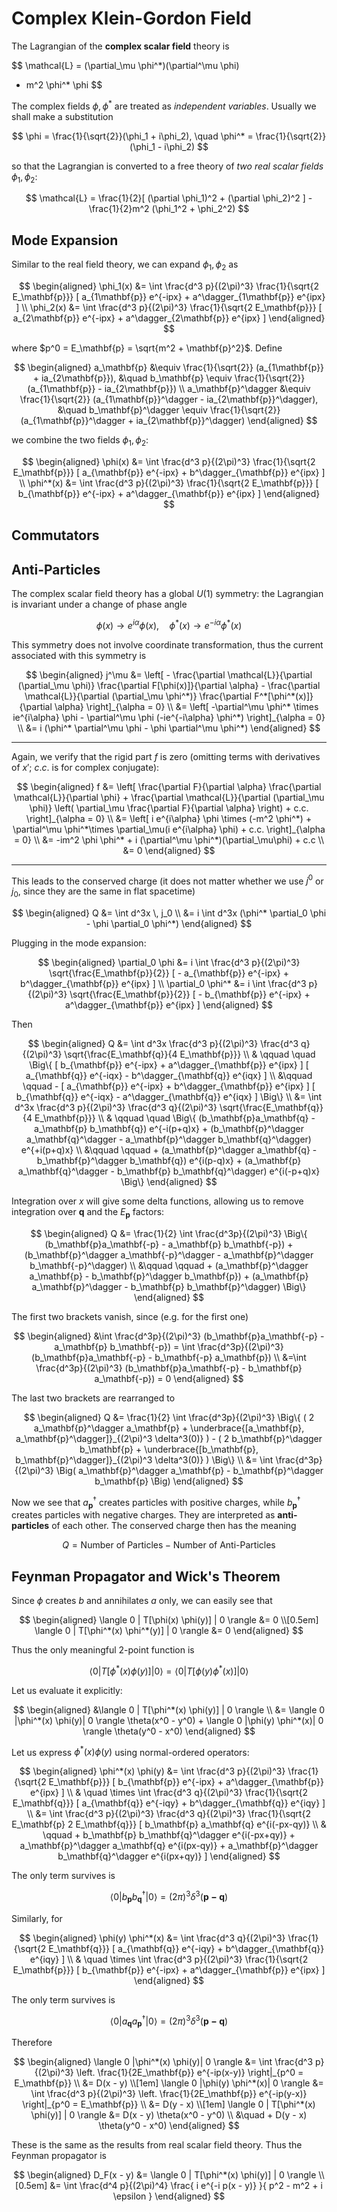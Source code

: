 # Complex Klein-Gordon Field

The Lagrangian of the **complex scalar field** theory is

$$
\mathcal{L} = (\partial_\mu \phi^*)(\partial^\mu \phi)
- m^2 \phi^* \phi
$$

The complex fields $\phi, \phi^*$ are treated as *independent variables*. Usually we shall make a substitution

$$
\phi = \frac{1}{\sqrt{2}}(\phi_1 + i\phi_2), \quad
\phi^* = \frac{1}{\sqrt{2}}(\phi_1 - i\phi_2)
$$

so that the Lagrangian is converted to a free theory of *two real scalar fields* $\phi_1, \phi_2$:

$$
\mathcal{L} = \frac{1}{2}[
    (\partial \phi_1)^2 + (\partial \phi_2)^2
] - \frac{1}{2}m^2 (\phi_1^2 + \phi_2^2)
$$

## Mode Expansion

Similar to the real field theory, we can expand $\phi_1, \phi_2$ as

$$
\begin{aligned}
    \phi_1(x) 
    &= \int \frac{d^3 p}{(2\pi)^3} 
    \frac{1}{\sqrt{2 E_\mathbf{p}}} [
        a_{1\mathbf{p}} e^{-ipx} 
        + a^\dagger_{1\mathbf{p}} e^{ipx}
    ] \\
    \phi_2(x) 
    &= \int \frac{d^3 p}{(2\pi)^3} 
    \frac{1}{\sqrt{2 E_\mathbf{p}}} [
        a_{2\mathbf{p}} e^{-ipx} 
        + a^\dagger_{2\mathbf{p}} e^{ipx}
    ]
\end{aligned}
$$

where $p^0 = E_\mathbf{p} = \sqrt{m^2 + \mathbf{p}^2}$. Define

$$
\begin{aligned}
    a_\mathbf{p} &\equiv 
    \frac{1}{\sqrt{2}} (a_{1\mathbf{p}} + ia_{2\mathbf{p}}),
    &\quad
    b_\mathbf{p} \equiv 
    \frac{1}{\sqrt{2}} (a_{1\mathbf{p}} - ia_{2\mathbf{p}})
    \\
    a_\mathbf{p}^\dagger &\equiv 
    \frac{1}{\sqrt{2}} (a_{1\mathbf{p}}^\dagger - ia_{2\mathbf{p}}^\dagger),
    &\quad
    b_\mathbf{p}^\dagger \equiv 
    \frac{1}{\sqrt{2}} (a_{1\mathbf{p}}^\dagger + ia_{2\mathbf{p}}^\dagger)
\end{aligned}
$$

we combine the two fields $\phi_1, \phi_2$: 

$$
\begin{aligned}
    \phi(x) 
    &= \int \frac{d^3 p}{(2\pi)^3} 
    \frac{1}{\sqrt{2 E_\mathbf{p}}} [
        a_{\mathbf{p}} e^{-ipx} 
        + b^\dagger_{\mathbf{p}} e^{ipx}
    ] \\
    \phi^*(x) 
    &= \int \frac{d^3 p}{(2\pi)^3} 
    \frac{1}{\sqrt{2 E_\mathbf{p}}} [
        b_{\mathbf{p}} e^{-ipx} 
        + a^\dagger_{\mathbf{p}} e^{ipx}
    ]
\end{aligned}
$$

## Commutators

## Anti-Particles

The complex scalar field theory has a global $U(1)$ symmetry: the Lagrangian is invariant under a change of phase angle

$$
\phi(x) \to e^{i\alpha} \phi(x), \quad
\phi^*(x) \to e^{-i\alpha} \phi^*(x)
$$

This symmetry does not involve coordinate transformation, thus the current associated with this symmetry is

$$
\begin{aligned}
    j^\mu &= \left[
        - \frac{\partial \mathcal{L}}{\partial (\partial_\mu \phi)}
        \frac{\partial F[\phi(x)]}{\partial \alpha}
        - \frac{\partial \mathcal{L}}{\partial (\partial_\mu \phi^*)}
        \frac{\partial F^*[\phi^*(x)]}{\partial \alpha}
    \right]_{\alpha = 0}
    \\
    &= \left[
        -\partial^\mu \phi^* \times ie^{i\alpha} \phi
        - \partial^\mu \phi (-ie^{-i\alpha} \phi^*)
    \right]_{\alpha = 0}
    \\
    &= i (\phi^* \partial^\mu \phi - \phi \partial^\mu \phi^*)
\end{aligned}
$$

----

Again, we verify that the rigid part $f$ is zero (omitting terms with derivatives of $x'$; $c.c.$ is for complex conjugate):

$$
\begin{aligned}
    f &= \left[
        \frac{\partial F}{\partial \alpha}
        \frac{\partial \mathcal{L}}{\partial \phi}
        + 
        \frac{\partial \mathcal{L}}{\partial (\partial_\mu \phi)} 
        \left(
            \partial_\mu \frac{\partial F}{\partial \alpha}
        \right) + c.c.
    \right]_{\alpha = 0}
    \\
    &= \left[
        i e^{i\alpha} \phi \times (-m^2 \phi^*)
        + \partial^\mu \phi^*\times \partial_\mu(i e^{i\alpha} \phi)
        + c.c.
    \right]_{\alpha = 0}
    \\
    &= -im^2 \phi \phi^* + i (\partial^\mu \phi^*)(\partial_\mu\phi)
    + c.c
    \\
    &= 0
\end{aligned}
$$

----

This leads to the conserved charge (it does not matter whether we use $j^0$ or $j_0$, since they are the same in flat spacetime)

$$
\begin{aligned}
    Q &= \int d^3x \, j_0
    \\
    &= i \int d^3x (\phi^* \partial_0 \phi - \phi \partial_0 \phi^*)
\end{aligned}
$$

Plugging in the mode expansion:

$$
\begin{aligned}
    \partial_0 \phi
    &= i \int \frac{d^3 p}{(2\pi)^3} 
    \sqrt{\frac{E_\mathbf{p}}{2}} [
        - a_{\mathbf{p}} e^{-ipx} 
        + b^\dagger_{\mathbf{p}} e^{ipx}
    ] \\
    \partial_0 \phi^*
    &= i \int \frac{d^3 p}{(2\pi)^3}
    \sqrt{\frac{E_\mathbf{p}}{2}} [
        - b_{\mathbf{p}} e^{-ipx} 
        + a^\dagger_{\mathbf{p}} e^{ipx}
    ]
\end{aligned}
$$

Then

$$
\begin{aligned}
    Q
    &= \int d^3x \frac{d^3 p}{(2\pi)^3} \frac{d^3 q}{(2\pi)^3} 
    \sqrt{\frac{E_\mathbf{q}}{4 E_\mathbf{p}}}
    \\ & \qquad \quad \Big\{ 
        [
            b_{\mathbf{p}} e^{-ipx} 
            + a^\dagger_{\mathbf{p}} e^{ipx}
        ] [
            a_{\mathbf{q}} e^{-iqx} 
            - b^\dagger_{\mathbf{q}} e^{iqx}
        ] \\ &\qquad \qquad -
        [
            a_{\mathbf{p}} e^{-ipx} 
            + b^\dagger_{\mathbf{p}} e^{ipx}
        ] [
            b_{\mathbf{q}} e^{-iqx} 
            - a^\dagger_{\mathbf{q}} e^{iqx}
        ]
    \Big\}
    \\
    &= \int d^3x \frac{d^3 p}{(2\pi)^3} \frac{d^3 q}{(2\pi)^3} 
    \sqrt{\frac{E_\mathbf{q}}{4 E_\mathbf{p}}}
    \\ & \qquad \quad \Big\{
        (b_\mathbf{p}a_\mathbf{q} - a_\mathbf{p} b_\mathbf{q}) e^{-i(p+q)x} 
        + (b_\mathbf{p}^\dagger a_\mathbf{q}^\dagger - a_\mathbf{p}^\dagger b_\mathbf{q}^\dagger) e^{+i(p+q)x} 
        \\ &\qquad \qquad
        + (a_\mathbf{p}^\dagger a_\mathbf{q} - b_\mathbf{p}^\dagger b_\mathbf{q}) e^{i(p-q)x}
        + (a_\mathbf{p} a_\mathbf{q}^\dagger - b_\mathbf{p} b_\mathbf{q}^\dagger) e^{i(-p+q)x}
    \Big\}
\end{aligned}
$$

Integration over $x$ will give some delta functions, allowing us to remove integration over $\mathbf{q}$ and the $E_\mathbf{p}$ factors:

$$
\begin{aligned}
    Q &= \frac{1}{2}
    \int \frac{d^3p}{(2\pi)^3} \Big\{
        (b_\mathbf{p}a_\mathbf{-p} - a_\mathbf{p} b_\mathbf{-p}) 
        + (b_\mathbf{p}^\dagger a_\mathbf{-p}^\dagger - a_\mathbf{p}^\dagger b_\mathbf{-p}^\dagger) 
        \\ &\qquad \qquad
        + (a_\mathbf{p}^\dagger a_\mathbf{p} - b_\mathbf{p}^\dagger b_\mathbf{p}) 
        + (a_\mathbf{p} a_\mathbf{p}^\dagger - b_\mathbf{p} b_\mathbf{p}^\dagger)
    \Big\}
\end{aligned}
$$

The first two brackets vanish, since (e.g. for the first one)

$$
\begin{aligned}
    &\int \frac{d^3p}{(2\pi)^3} 
    (b_\mathbf{p}a_\mathbf{-p} - a_\mathbf{p} b_\mathbf{-p}) 
    = \int \frac{d^3p}{(2\pi)^3} 
    (b_\mathbf{p}a_\mathbf{-p} - b_\mathbf{-p} a_\mathbf{p}) 
    \\
    &=\int \frac{d^3p}{(2\pi)^3} 
    (b_\mathbf{p}a_\mathbf{-p} - b_\mathbf{p} a_\mathbf{-p})
    = 0 
\end{aligned}
$$

The last two brackets are rearranged to

$$
\begin{aligned}
    Q &= \frac{1}{2}
    \int \frac{d^3p}{(2\pi)^3} \Big\{
        (
            2 a_\mathbf{p}^\dagger a_\mathbf{p} 
            + \underbrace{[a_\mathbf{p}, a_\mathbf{p}^\dagger]}_{(2\pi)^3 \delta^3(0)}
        ) - (
            2 b_\mathbf{p}^\dagger b_\mathbf{p} 
            + \underbrace{[b_\mathbf{p}, b_\mathbf{p}^\dagger]}_{(2\pi)^3 \delta^3(0)}
        )
    \Big\}
    \\
    &= \int \frac{d^3p}{(2\pi)^3} \Big(
        a_\mathbf{p}^\dagger a_\mathbf{p} 
        - b_\mathbf{p}^\dagger b_\mathbf{p} 
    \Big)
\end{aligned}
$$

Now we see that $a_\mathbf{p}^\dagger$ creates particles with positive charges, while $b_\mathbf{p}^\dagger$ creates particles with negative charges. They are interpreted as **anti-particles** of each other. The conserved charge then has the meaning

$$
Q = \text{Number of Particles} - \text{Number of Anti-Particles}
$$

## Feynman Propagator and Wick's Theorem

Since $\phi$ creates $b$ and annihilates $a$ only, we can easily see that

$$
\begin{aligned}
    \langle 0 | T[\phi(x) \phi(y)] | 0 \rangle &= 0
    \\[0.5em]
    \langle 0 | T[\phi^*(x) \phi^*(y)] | 0 \rangle &= 0
\end{aligned}
$$

Thus the only meaningful 2-point function is

$$
\langle 0 | T[\phi^*(x) \phi(y)] | 0 \rangle
= \langle 0 | T[\phi(y) \phi^*(x)] | 0 \rangle
$$

Let us evaluate it explicitly:

$$
\begin{aligned}
    &\langle 0 | T[\phi^*(x) \phi(y)] | 0 \rangle
    \\
    &= \langle 0 |\phi^*(x) \phi(y)| 0 \rangle \theta(x^0 - y^0)
    + \langle 0 |\phi(y) \phi^*(x)| 0 \rangle \theta(y^0 - x^0)
\end{aligned}
$$

Let us express $\phi^*(x) \phi(y)$ using normal-ordered operators:

$$
\begin{aligned}
    \phi^*(x) \phi(y)
    &= \int \frac{d^3 p}{(2\pi)^3} 
    \frac{1}{\sqrt{2 E_\mathbf{p}}} [
        b_{\mathbf{p}} e^{-ipx} 
        + a^\dagger_{\mathbf{p}} e^{ipx}
    ] \\ & \quad \times
    \int \frac{d^3 q}{(2\pi)^3} 
    \frac{1}{\sqrt{2 E_\mathbf{q}}} [
        a_{\mathbf{q}} e^{-iqy} 
        + b^\dagger_{\mathbf{q}} e^{iqy}
    ]
    \\
    &= \int \frac{d^3 p}{(2\pi)^3} 
    \frac{d^3 q}{(2\pi)^3} 
    \frac{1}{\sqrt{2 E_\mathbf{p} 2 E_\mathbf{q}}}
    [
        b_\mathbf{p} a_\mathbf{q} e^{i(-px-qy)}
        \\ & \qquad
        + b_\mathbf{p} b_\mathbf{q}^\dagger e^{i(-px+qy)}
        + a_\mathbf{p}^\dagger a_\mathbf{q} e^{i(px-qy)}
        + a_\mathbf{p}^\dagger b_\mathbf{q}^\dagger e^{i(px+qy)}
    ]
\end{aligned}
$$

The only term survives is

$$
\langle 0 | b_\mathbf{p} b_\mathbf{q}^\dagger |0\rangle = (2\pi)^3 \delta^3 (\mathbf{p-q})
$$

Similarly, for

$$
\begin{aligned}
    \phi(y) \phi^*(x)
    &= \int \frac{d^3 q}{(2\pi)^3} 
    \frac{1}{\sqrt{2 E_\mathbf{q}}} [
        a_{\mathbf{q}} e^{-iqy} 
        + b^\dagger_{\mathbf{q}} e^{iqy}
    ] \\ & \quad \times
    \int \frac{d^3 p}{(2\pi)^3} 
    \frac{1}{\sqrt{2 E_\mathbf{p}}} [
        b_{\mathbf{p}} e^{-ipx} 
        + a^\dagger_{\mathbf{p}} e^{ipx}
    ]
\end{aligned}
$$

The only term survives is

$$
\langle 0 | a_\mathbf{q} a_\mathbf{p}^\dagger |0\rangle = (2\pi)^3 \delta^3 (\mathbf{p-q})
$$

Therefore 

$$
\begin{aligned}
    \langle 0 |\phi^*(x) \phi(y)| 0 \rangle
    &= \int \frac{d^3 p}{(2\pi)^3} \left.
    \frac{1}{2E_\mathbf{p}} e^{-ip(x-y)}
    \right|_{p^0 = E_\mathbf{p}} 
    \\
    &= D(x - y)
    \\[1em]
    \langle 0 |\phi(y) \phi^*(x)| 0 \rangle
    &= \int \frac{d^3 p}{(2\pi)^3} \left.
    \frac{1}{2E_\mathbf{p}} e^{-ip(y-x)}
    \right|_{p^0 = E_\mathbf{p}} 
    \\
    &= D(y - x)
    \\[1em]
    \langle 0 | T[\phi^*(x) \phi(y)] | 0 \rangle
    &= D(x - y) \theta(x^0 - y^0)
    \\ &\quad
    + D(y - x) \theta(y^0 - x^0)
\end{aligned}
$$

These is the same as the results from real scalar field theory. Thus the Feynman propagator is

$$
\begin{aligned}
    D_F(x - y) 
    &= \langle 0 | T[\phi^*(x) \phi(y)] | 0 \rangle
    \\[0.5em]
    &= \int \frac{d^4 p}{(2\pi)^4}
    \frac{
        i e^{-i p(x - y)}
    }{
        p^2 - m^2 + i \epsilon
    }
\end{aligned}
$$